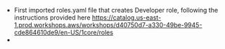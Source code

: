 - First imported roles.yaml file that creates Developer role, following the instructions provided here https://catalog.us-east-1.prod.workshops.aws/workshops/d40750d7-a330-49be-9945-cde864610de9/en-US/1core/roles
- 